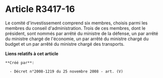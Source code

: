 # Article R3417-16

Le comité d'investissement comprend six membres, choisis parmi les membres du conseil d'administration. Trois de ces membres,
dont le président, sont nommés par arrêté du ministre de la défense, un par arrêté du ministre chargé de l'économie, un par
arrêté du ministre chargé du budget et un par arrêté du ministre chargé des transports.

**Liens relatifs à cet article**

	**Créé par**:

	  - Décret n°2008-1219 du 25 novembre 2008 - art. (V)
